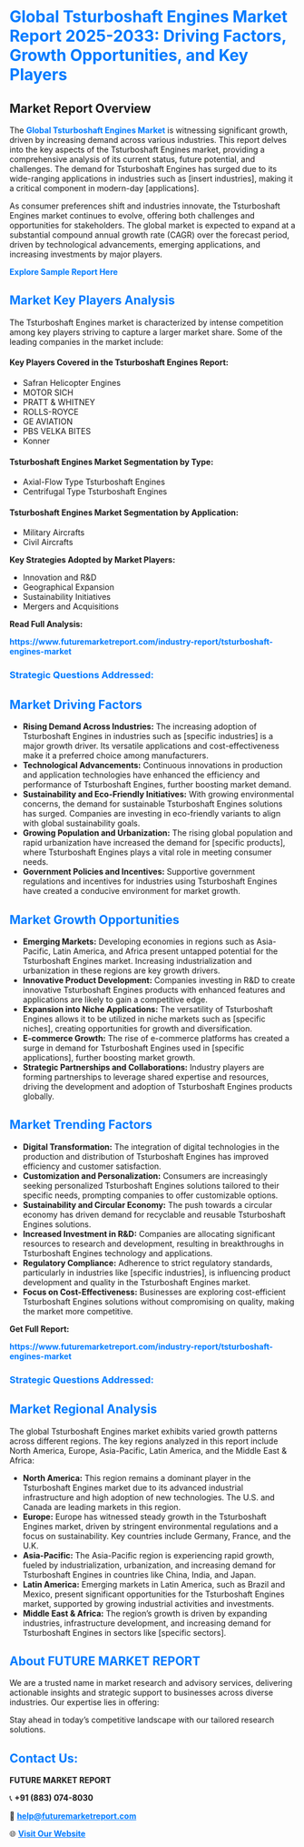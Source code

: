 <h1 style="color: #007BFF;">Global Tsturboshaft Engines Market Report 2025-2033: Driving Factors, Growth Opportunities, and Key Players</h1>

<section id="overview">
<h2>Market Report Overview</h2>
<p>The <a href="https://www.futuremarketreport.com/industry-report/tsturboshaft-engines-market" style="color: #007BFF; text-decoration: none;"><strong>Global Tsturboshaft Engines Market</strong></a> is witnessing significant growth, driven by increasing demand across various industries. This report delves into the key aspects of the Tsturboshaft Engines market, providing a comprehensive analysis of its current status, future potential, and challenges. The demand for Tsturboshaft Engines has surged due to its wide-ranging applications in industries such as [insert industries], making it a critical component in modern-day [applications].</p>
<p>As consumer preferences shift and industries innovate, the Tsturboshaft Engines market continues to evolve, offering both challenges and opportunities for stakeholders. The global market is expected to expand at a substantial compound annual growth rate (CAGR) over the forecast period, driven by technological advancements, emerging applications, and increasing investments by major players.</p>
</section>

<section id="overview">
<p><a href="https://www.futuremarketreport.com/request-sample/reportId=83122" style="color: #007BFF; text-decoration: none;"><strong>Explore Sample Report Here</strong></a></p>
</section>

<section id="key-players">
<h2 style="color: #007BFF;">Market Key Players Analysis</h2>
<p>The Tsturboshaft Engines market is characterized by intense competition among key players striving to capture a larger market share. Some of the leading companies in the market include:</p>
<h4>Key Players Covered in the Tsturboshaft Engines Report:</h4>
<ul><li>Safran Helicopter Engines</li><li>MOTOR SICH</li><li>PRATT &amp; WHITNEY</li><li>ROLLS-ROYCE</li><li>GE AVIATION</li><li>PBS VELKA BITES</li><li>Konner</li></ul>
<h4>Tsturboshaft Engines Market Segmentation by Type:</h4>
<ul><li>Axial-Flow Type Tsturboshaft Engines</li><li>Centrifugal Type Tsturboshaft Engines</li></ul>

<h4>Tsturboshaft Engines Market Segmentation by Application:</h4>
<ul><li>Military Aircrafts</li><li>Civil Aircrafts</li></ul>
<p><strong>Key Strategies Adopted by Market Players:</strong></p>
<ul>
<li>Innovation and R&D</li>
<li>Geographical Expansion</li>
<li>Sustainability Initiatives</li>
<li>Mergers and Acquisitions</li>
</ul>
</section>

<section>
<p><strong>Read Full Analysis: </strong></p><a href="https://www.futuremarketreport.com/industry-report/tsturboshaft-engines-market" style="color: #007BFF; text-decoration: none;"><strong>https://www.futuremarketreport.com/industry-report/tsturboshaft-engines-market</strong></a>
<h3 style="color: #007BFF;">Strategic Questions Addressed:</h3>
</section>

<section id="driving-factors">
<h2 style="color: #007BFF;">Market Driving Factors</h2>
<ul>
<li><strong>Rising Demand Across Industries:</strong> The increasing adoption of Tsturboshaft Engines in industries such as [specific industries] is a major growth driver. Its versatile applications and cost-effectiveness make it a preferred choice among manufacturers.</li>
<li><strong>Technological Advancements:</strong> Continuous innovations in production and application technologies have enhanced the efficiency and performance of Tsturboshaft Engines, further boosting market demand.</li>
<li><strong>Sustainability and Eco-Friendly Initiatives:</strong> With growing environmental concerns, the demand for sustainable Tsturboshaft Engines solutions has surged. Companies are investing in eco-friendly variants to align with global sustainability goals.</li>
<li><strong>Growing Population and Urbanization:</strong> The rising global population and rapid urbanization have increased the demand for [specific products], where Tsturboshaft Engines plays a vital role in meeting consumer needs.</li>
<li><strong>Government Policies and Incentives:</strong> Supportive government regulations and incentives for industries using Tsturboshaft Engines have created a conducive environment for market growth.</li>
</ul>
</section>

<section id="growth-opportunities">
<h2 style="color: #007BFF;">Market Growth Opportunities</h2>
<ul>
<li><strong>Emerging Markets:</strong> Developing economies in regions such as Asia-Pacific, Latin America, and Africa present untapped potential for the Tsturboshaft Engines market. Increasing industrialization and urbanization in these regions are key growth drivers.</li>
<li><strong>Innovative Product Development:</strong> Companies investing in R&D to create innovative Tsturboshaft Engines products with enhanced features and applications are likely to gain a competitive edge.</li>
<li><strong>Expansion into Niche Applications:</strong> The versatility of Tsturboshaft Engines allows it to be utilized in niche markets such as [specific niches], creating opportunities for growth and diversification.</li>
<li><strong>E-commerce Growth:</strong> The rise of e-commerce platforms has created a surge in demand for Tsturboshaft Engines used in [specific applications], further boosting market growth.</li>
<li><strong>Strategic Partnerships and Collaborations:</strong> Industry players are forming partnerships to leverage shared expertise and resources, driving the development and adoption of Tsturboshaft Engines products globally.</li>
</ul>
</section>

<section id="trending-factors">
<h2 style="color: #007BFF;">Market Trending Factors</h2>
<ul>
<li><strong>Digital Transformation:</strong> The integration of digital technologies in the production and distribution of Tsturboshaft Engines has improved efficiency and customer satisfaction.</li>
<li><strong>Customization and Personalization:</strong> Consumers are increasingly seeking personalized Tsturboshaft Engines solutions tailored to their specific needs, prompting companies to offer customizable options.</li>
<li><strong>Sustainability and Circular Economy:</strong> The push towards a circular economy has driven demand for recyclable and reusable Tsturboshaft Engines solutions.</li>
<li><strong>Increased Investment in R&D:</strong> Companies are allocating significant resources to research and development, resulting in breakthroughs in Tsturboshaft Engines technology and applications.</li>
<li><strong>Regulatory Compliance:</strong> Adherence to strict regulatory standards, particularly in industries like [specific industries], is influencing product development and quality in the Tsturboshaft Engines market.</li>
<li><strong>Focus on Cost-Effectiveness:</strong> Businesses are exploring cost-efficient Tsturboshaft Engines solutions without compromising on quality, making the market more competitive.</li>
</ul>
</section>

<section>
<p><strong>Get Full Report: </strong></p><a href="https://www.futuremarketreport.com/industry-report/tsturboshaft-engines-market" style="color: #007BFF; text-decoration: none;"><strong>https://www.futuremarketreport.com/industry-report/tsturboshaft-engines-market</strong></a>
<h3 style="color: #007BFF;">Strategic Questions Addressed:</h3>
</section>


<section id="regional-analysis">
<h2 style="color: #007BFF;">Market Regional Analysis</h2>
<p>The global Tsturboshaft Engines market exhibits varied growth patterns across different regions. The key regions analyzed in this report include North America, Europe, Asia-Pacific, Latin America, and the Middle East & Africa:</p>
<ul>
<li><strong>North America:</strong> This region remains a dominant player in the Tsturboshaft Engines market due to its advanced industrial infrastructure and high adoption of new technologies. The U.S. and Canada are leading markets in this region.</li>
<li><strong>Europe:</strong> Europe has witnessed steady growth in the Tsturboshaft Engines market, driven by stringent environmental regulations and a focus on sustainability. Key countries include Germany, France, and the U.K.</li>
<li><strong>Asia-Pacific:</strong> The Asia-Pacific region is experiencing rapid growth, fueled by industrialization, urbanization, and increasing demand for Tsturboshaft Engines in countries like China, India, and Japan.</li>
<li><strong>Latin America:</strong> Emerging markets in Latin America, such as Brazil and Mexico, present significant opportunities for the Tsturboshaft Engines market, supported by growing industrial activities and investments.</li>
<li><strong>Middle East & Africa:</strong> The region’s growth is driven by expanding industries, infrastructure development, and increasing demand for Tsturboshaft Engines in sectors like [specific sectors].</li>
</ul>
</section>

<footer>
<h2 style="color: #007BFF;">About FUTURE MARKET REPORT</h2>
<p>We are a trusted name in market research and advisory services, delivering actionable insights and strategic support to businesses across diverse industries. Our expertise lies in offering:</p>

<p>Stay ahead in today’s competitive landscape with our tailored research solutions.</p>

<h2 style="color: #007BFF;">Contact Us:</h2>
<p><strong>FUTURE MARKET REPORT</strong></p>
<p>📞 <strong>+91 (883) 074-8030</strong></p>
<p>📧 <strong><a href="mailto:help@futuremarketreport.com" style="color: #007BFF;">help@futuremarketreport.com</a></strong></p>
<p>🌐 <strong><a href="https://www.futuremarketreport.com/" style="color: #007BFF;">Visit Our Website</a></strong></p>
</footer>
